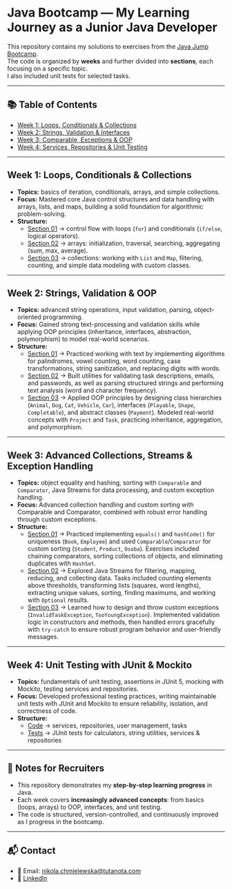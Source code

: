 # Java Bootcamp — My Learning Journey as a Junior Java Developer

This repository contains my solutions to exercises from the [Java Jump Bootcamp](https://girlscodefun.pl/en/projects/java-jump-summer-bootcamp/).  
The code is organized by **weeks** and further divided into **sections**, each focusing on a specific topic.  
I also included unit tests for selected tasks.

---

## 📚 Table of Contents

- [Week 1: Loops, Conditionals & Collections](#week-1-loops-conditionals--collections)
- [Week 2: Strings, Validation & Interfaces](#week-2-strings-validation--oop)
- [Week 3: Comparable, Exceptions & OOP](#week-3-advanced-collections-streams--exception-handling)
- [Week 4: Services, Repositories & Unit Testing](#week-4-unit-testing-with-junit--mockito)

---

## Week 1: Loops, Conditionals & Collections
- **Topics:** basics of iteration, conditionals, arrays, and simple collections.
- **Focus:** Mastered core Java control structures and data handling with arrays, lists, and maps, building a solid foundation for algorithmic problem-solving.
- **Structure:**
    - [Section 01](https://github.com/NicoleHoppy/JavaBootcamp/tree/main/src/main/java/pl/javaexercises/week01/section01) → control flow with loops (`for`) and conditionals (`if/else`, logical operators).
    - [Section 02](https://github.com/NicoleHoppy/JavaBootcamp/tree/main/src/main/java/pl/javaexercises/week01/section02) → arrays: initialization, traversal, searching, aggregating (sum, max, average).
    - [Section 03](https://github.com/NicoleHoppy/JavaBootcamp/tree/main/src/main/java/pl/javaexercises/week01/section03) → collections: working with `List` and `Map`, filtering, counting, and simple data modeling with custom classes.

---

## Week 2: Strings, Validation & OOP
- **Topics:** advanced string operations, input validation, parsing, object-oriented programming.
- **Focus:** Gained strong text-processing and validation skills while applying OOP principles (inheritance, interfaces, abstraction, polymorphism) to model real-world scenarios.
- **Structure:**
    - [Section 01](https://github.com/NicoleHoppy/JavaBootcamp/tree/main/src/main/java/pl/javaexercises/week02/section01) → Practiced working with text by implementing algorithms for palindromes, vowel counting, word counting, case transformations, string sanitization, and replacing digits with words.
    - [Section 02](https://github.com/NicoleHoppy/JavaBootcamp/tree/main/src/main/java/pl/javaexercises/week02/section02) → Built utilities for validating task descriptions, emails, and passwords, as well as parsing structured strings and performing text analysis (word and character frequency).
    - [Section 03](https://github.com/NicoleHoppy/JavaBootcamp/tree/main/src/main/java/pl/javaexercises/week02/section03) →   Applied OOP principles by designing class hierarchies (`Animal`, `Dog`, `Cat`, `Vehicle`, `Car`), interfaces (`Playable`, `Shape`, `Completable`), and abstract classes (`Payment`). Modeled real-world concepts with `Project` and `Task`, practicing inheritance, aggregation, and polymorphism.

---

## Week 3: Advanced Collections, Streams & Exception Handling

- **Topics:** object equality and hashing, sorting with `Comparable` and `Comparator`, Java Streams for data processing, and custom exception handling.
- **Focus:** Advanced collection handling and custom sorting with Comparable and Comparator, combined with robust error handling through custom exceptions.
- **Structure:**
    - [Section 01](https://github.com/NicoleHoppy/JavaBootcamp/tree/main/src/main/java/pl/javaexercises/week03/section01) → Practiced implementing `equals()` and `hashCode()` for uniqueness (`Book`, `Employee`) and used `Comparable`/`Comparator` for custom sorting (`Student`, `Product`, `Osoba`). Exercises included chaining comparators, sorting collections of objects, and eliminating duplicates with `HashSet`.
    - [Section 02](https://github.com/NicoleHoppy/JavaBootcamp/tree/main/src/main/java/pl/javaexercises/week03/section02) → Explored Java Streams for filtering, mapping, reducing, and collecting data. Tasks included counting elements above thresholds, transforming lists (squares, word lengths), extracting unique values, sorting, finding maximums, and working with `Optional` results.
    - [Section 03](https://github.com/NicoleHoppy/JavaBootcamp/tree/main/src/main/java/pl/javaexercises/week03/section03) → Learned how to design and throw custom exceptions (`InvalidTaskException`, `TooYoungException`). Implemented validation logic in constructors and methods, then handled errors gracefully with `try-catch` to ensure robust program behavior and user-friendly messages.

---

## Week 4: Unit Testing with JUnit & Mockito
- **Topics:** fundamentals of unit testing, assertions in JUnit 5, mocking with Mockito, testing services and repositories.
- **Focus:** Developed professional testing practices, writing maintainable unit tests with JUnit and Mockito to ensure reliability, isolation, and correctness of code.
- **Structure:**
    - [Code](https://github.com/NicoleHoppy/JavaBootcamp/tree/main/src/main/java/pl/javaexercises/week04) → services, repositories, user management, tasks
    - [Tests](https://github.com/NicoleHoppy/JavaBootcamp/tree/main/src/test/java/pl/javaexercises/week04) → JUnit tests for calculators, string utilities, services & repositories

---

## 🚀 Notes for Recruiters
- This repository demonstrates my **step-by-step learning progress** in Java.
- Each week covers **increasingly advanced concepts**: from basics (loops, arrays) to OOP, interfaces, and unit testing.
- The code is structured, version-controlled, and continuously improved as I progress in the bootcamp.

---

## 📬 Contact
- 📧 Email: nikola.chmielewska@tutanota.com
- 💼 [LinkedIn](https://www.linkedin.com/in/nikola-chmielewska/)  